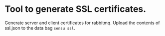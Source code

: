 # Tool to generate SSL certificates.

Generate server and client certificates for rabbitmq. Upload the contents of ssl.json to the data bag `sensu ssl`.
